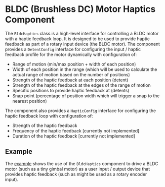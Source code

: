 # BLDC (Brushless DC) Motor Haptics Component

The `BldcHaptics` class is a high-level interface for controlling a BLDC motor
with a haptic feedback loop. It is designed to be used to provide haptic
feedback as part of a rotary input device (the BLDC motor). The component
provides a `DetentConfig` interface for configuring the input / haptic feedback
profile for the motor dynamically with configuration of:

  - Range of motion (min/max position + width of each position)
  - Width of each position in the range (which will be used to calculate the
    actual range of motion based on the number of positions)
  - Strength of the haptic feedback at each position (detent)
  - Strength of the haptic feedback at the edges of the range of motion
  - Specific positions to provide haptic feedback at (detents)
  - Snap point (percentage of position width which will trigger a snap to the
    nearest position)

The component also provides a `HapticConfig` interface for configuring the
haptic feedback loop with configuration of:

  - Strength of the haptic feedback
  - Frequency of the haptic feedback [currently not implemented]
  - Duration of the haptic feedback [currently not implemented]

## Example

The [example](./example) shows the use of the `BldcHaptics` component to drive a
BLDC motor (such as a tiny gimbal motor) as a user input / output device that
provides haptic feedback (such as might be used as a rotary encoder input).

